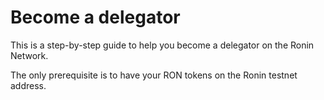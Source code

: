 # Become a delegator
This is a step-by-step guide to help you become a delegator on the Ronin Network.

The only prerequisite is to have your RON tokens on the Ronin testnet address.




